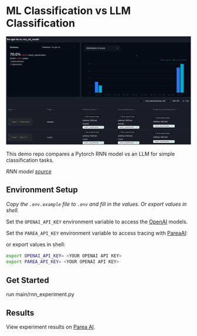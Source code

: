 # ML Classification vs LLM Classification

![Screenshot](./experiment_screenshot.png)

This demo repo compares a Pytorch RNN model vs an LLM for simple classification tasks.

*RNN model [source](https://pytorch.org/tutorials/beginner/text_sentiment_ngrams_tutorial.html)*

## Environment Setup

_Copy the `.env.example` file to `.env` and fill in the values. Or export values in shell._

Set the `OPENAI_API_KEY` environment variable to access the [OpenAI](https://platform.openai.com) models.

Set the `PAREA_API_KEY` environment variable to access tracing
with [PareaAI](https://docs.parea.ai/integrations/langchain):

or export values in shell:

```bash
export OPENAI_API_KEY= <YOUR OPENAI API KEY>
export PAREA_API_KEY= <YOUR OPENAI API KEY>
```

## Get Started

run main/rnn_experiment.py

## Results

View experiment results on [Parea AI](https://app.parea.ai/experiments).